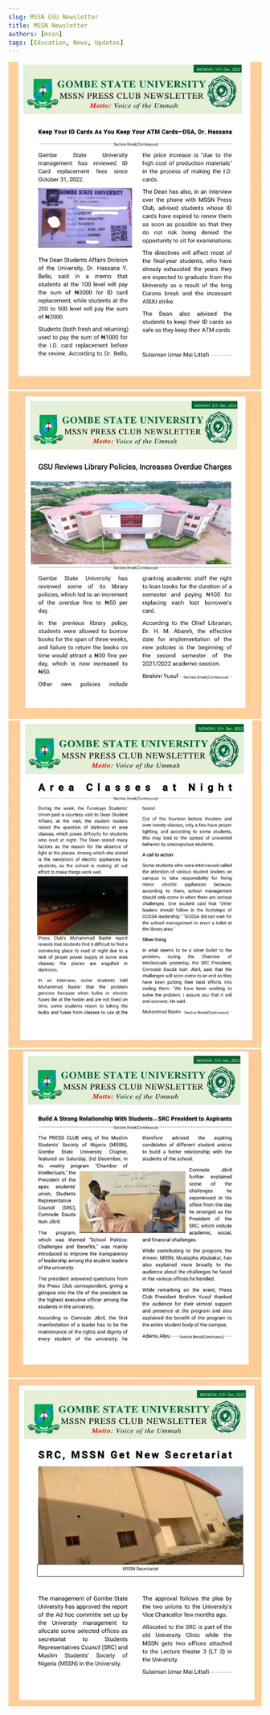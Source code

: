 ```yaml
---
slug: MSSN GSU Newsletter
title: MSSN Newsletter
authors: [mssn]
tags: [Education, News, Updates]
---
```


![](img/1.jpg)
![](img/2.jpg)
![](img/3.jpg)
![](img/4.jpg)
![](img/5.jpg)